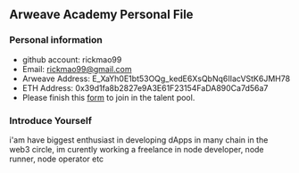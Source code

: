 ## Arweave Academy Personal File

### Personal information

- github account: rickmao99
- Email: rickmao99@gmail.com
- Arweave Address: E_XaYh0E1bt53OQg_kedE6XsQbNq6IIacVStK6JMH78
- ETH Address: 0x39d1fa8b2827e9A3E61F23154FaDA890Ca7d56a7
- Please finish this [form](https://docs.google.com/forms/d/e/1FAIpQLSfWA5fIIcBgmRppm3jNz5vmf9Mai_QMVil-2pO4r7YKn_Zhtw/viewform?usp=sf_link) to join in the talent pool.

### Introduce Yourself
 i'am have biggest enthusiast in developing dApps in many chain in the web3 circle, im curently working a freelance in node developer, node runner, node operator etc